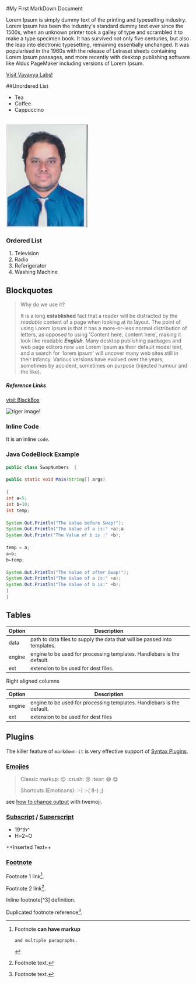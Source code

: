 #My First MarkDown Document

Lorem Ipsum is simply dummy text of the printing and typesetting industry. Lorem Ipsum has been the industry's standard dummy text ever since the 1500s, when an unknown printer took a galley of type and scrambled it to make a type specimen book. It has survived not only five centuries, but also the leap into electronic typesetting, remaining essentially unchanged. It was popularised in the 1960s with the release of Letraset sheets containing Lorem Ipsum passages, and more recently with desktop publishing software like Aldus PageMaker including versions of Lorem Ipsum.

[Visit Vayavya Labs!](http://www.vayavyalab.ocm)

##Unordered List

 * Tea
 * Coffee
 * Cappuccino
 
 ![My Snapshot](images/mohammad-Rafeeq-photo.jpg)
 
 
 ### Ordered List
 
 1. Television
 2. Radio
 3. Referigerator
 4. Washing Machine


## Blockquotes

>Why do we use it?
>
>It is a long **established** fact that a reader will be distracted by the _readable_ content of a page when looking at its layout. The point of using Lorem Ipsum is that it has a more-or-less normal distribution of letters, as opposed to using 'Content here, content here', making it look like readable **_English_**. Many desktop publishing packages and web page editors now use Lorem Ipsum as their default model text, and a search for 'lorem ipsum' will uncover many web sites still in their infancy. Various versions have evolved over the years, sometimes by accident, sometimes on purpose (injected humour and the like).


##### Reference Links 


[visit BlackBox][networking company]

[networking company]:http://www.blackbox.company


![tiger image!](http://www.savanas.com)


### Inline Code

It is an inline `code`.

### Java CodeBlock Example

``` java
public class SwapNumbers  {

public static void Main(String[] args)

{
int a=5;
int b=10;
int temp;

System.Out.Println("The Value before Swap!");
System.Out.Println("The Value of a is:" +a);a
System.Out.Prinln("The Value of b is :" +b);

temp = a;
a=b;
b=temp;

System.Out.Println("The Value of after Swap!");
System.Out.Println("The Value of a is:" +a);
System.Out.Println("The Value of b is:" +b);
}
}
```

## Tables

| Option | Description |
| ------ | ----------- |
| data   | path to data files to supply the data that will be passed into templates.|
| engine | engine to be used for processing templates. Handlebars is the default.    |
| ext    | extension to be used for dest files. |

Right aligned columns

| Option | Description |
| ------ | ----------- |
| engine | engine to be used for processing templates. Handlebars is the default. |
| ext    | extension to be used for dest files | 


## Plugins

The killer feature of `markdown-it` is very effective support of [Syntax Plugins](https://www.npmjs.org/browse/keyword/markdown-it-plugin).


### [Emojies](https://github.com/markdown-it/markdown-it-emoji)

> Classic markup: :wink: :crush: :cry: :tear: :laughing:  :yum:
>
> Shortcuts (Emoticons): :-) :-(  8-) ;)

see [how to change output](https://github.com/markdown-it/markdown-it-emoji#change-output) with twemoji. 

### [Subscript](https://github.com/markdown-it/markdown-it-sub) / [Superscript](https://github.com/markdown-it/markdown-it-sup)

* 19^th^
* H~2~O	

++Inserted Text++

### [Footnote](https://github.com/markdown-it/markdown-it-footnote)

Footnote 1 link[^first].

Footnote 2 link[^second].

Inline footnote[^3] definition.

Duplicated footnote reference[^second].

[^first]: Footnote **can have markup**

        and multiple paragraphs.
		
[^second]: Footnote text.








 
 
 